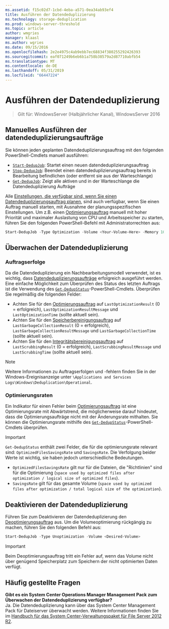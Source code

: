 ```yaml
---
ms.assetid: f15c02d7-1cbd-4eba-a571-0ea34ab93ef4
title: Ausführen der Datendeduplizierung
ms.technology: storage-deduplication
ms.prod: windows-server-threshold
ms.topic: article
author: wmgries
manager: klaasl
ms.author: wgries
ms.date: 09/15/2016
ms.openlocfilehash: 2e2e4975c4ab9ebb7ec68834f380255292426393
ms.sourcegitcommit: eaf071249b6eb6b1a758b38579a2d87710abfb54
ms.translationtype: MT
ms.contentlocale: de-DE
ms.lasthandoff: 05/31/2019
ms.locfileid: "66447224"
---
```

# <a name="running-data-deduplication"></a>Ausführen der Datendeduplizierung

> Gilt für: WindowsServer (Halbjährlicher Kanal), WindowsServer 2016

## <a id="running-dedup-jobs-manually"></a>Manuelles Ausführen der datendeduplizierungsaufträge

Sie können jeden geplanten Datendeduplizierungsauftrag mit den folgenden PowerShell-Cmdlets manuell ausführen:
* [`Start-DedupJob`](https://technet.microsoft.com/library/hh848442.aspx): Startet einen neuen datendeduplizierungsauftrag
* [`Stop-DedupJob`](https://technet.microsoft.com/library/hh848439.aspx): Beendet einen datendeduplizierungsauftrag bereits in Bearbeitung befindlichen (oder entfernt sie aus der Warteschlange)
* [`Get-DedupJob`](https://technet.microsoft.com/library/hh848452.aspx): Zeigt alle aktiven und in der Warteschlange die Datendeduplizierung Aufträge

Alle [Einstellungen, die verfügbar sind, wenn Sie einen Datendeduplizierungsauftrag planen](advanced-settings.md#modifying-job-schedules-available-settings), sind auch verfügbar, wenn Sie einen Auftrag manuell starten, mit Ausnahme der planungsspezifischen Einstellungen. Um z.B. einen [Optimierungsauftrag](understand.md#job-info-optimization) manuell mit hoher Priorität und maximaler Auslastung von CPU und Arbeitsspeicher zu starten, führen Sie den folgenden PowerShell-Befehl mit Administratorrechten aus:

```PowerShell
Start-DedupJob -Type Optimization -Volume <Your-Volume-Here> -Memory 100 -Cores 100 -Priority High
```

## <a id="monitoring-dedup"></a>Überwachen der Datendeduplizierung

### <a id="monitoring-dedup-job-successes"></a>Auftragserfolge

Da die Datendeduplizierung ein Nachbearbeitungsmodell verwendet, ist es wichtig, dass [Datendeduplizierungsaufträge](understand.md#job-info) erfolgreich ausgeführt werden. Eine einfache Möglichkeit zum Überprüfen des Status des letzten Auftrags ist die Verwendung des [`Get-DedupStatus`](https://technet.microsoft.com/library/hh848437.aspx)-PowerShell-Cmdlets. Überprüfen Sie regelmäßig die folgenden Felder:

* Achten Sie für den [Optimierungsauftrag](understand.md#job-info-optimization) auf `LastOptimizationResult` (0 = erfolgreich), `LastOptimizationResultMessage` und `LastOptimizationTime` (sollte aktuell sein).
* Achten Sie für den [Speicherbereinigungsauftrag](understand.md#job-info-gc) auf `LastGarbageCollectionResult` (0 = erfolgreich), `LastGarbageCollectionResultMessage` und `LastGarbageCollectionTime` (sollte aktuell sein).
* Achten Sie für den [Integritätsbereinigungsauftrag](understand.md#job-info-scrubbing) auf `LastScrubbingResult` (0 = erfolgreich), `LastScrubbingResultMessage` und `LastScrubbingTime` (sollte aktuell sein).

> [!Note]  
> Weitere Informationen zu Auftragserfolgen und -fehlern finden Sie in der Windows-Ereignisanzeige unter `\Applications and Services Logs\Windows\Deduplication\Operational`.

### <a id="monitoring-dedup-optimization-rates"></a>Optimierungsraten

Ein Indikator für einen Fehler beim [Optimierungsauftrag](understand.md#job-info-optimization) ist eine Optimierungsrate mit Abwärtstrend, die möglicherweise darauf hindeutet, dass die Optimierungsaufträge nicht mit der Änderungsrate mithalten. Sie können die Optimierungsrate mithilfe des [`Get-DedupStatus`](https://technet.microsoft.com/library/hh848437.aspx)-PowerShell-Cmdlets überprüfen.

> [!Important]
> `Get-DedupStatus` enthält zwei Felder, die für die optimierungsrate relevant sind: `OptimizedFilesSavingsRate` und `SavingsRate`. Die Verfolgung beider Werte ist wichtig, sie haben jedoch unterschiedliche Bedeutungen.
> - `OptimizedFilesSavingsRate` gilt nur für die Dateien, die "Richtlinien" sind für die Optimierung (`space used by optimized files after optimization / logical size of optimized files`).
> - `SavingsRate` gilt für das gesamte Volume (`space used by optimized files after optimization / total logical size of the optimization`).

## <a id="disabling-dedup"></a>Deaktivieren der Datendeduplizierung
Führen Sie zum Deaktivieren der Datendeduplizierung den [Deoptimierungsauftrag](understand.md#job-info-unoptimization) aus. Um die Volumeoptimierung rückgängig zu machen, führen Sie den folgenden Befehl aus:

```PowerShell
Start-DedupJob -Type Unoptimization -Volume <Desired-Volume>
```

> [!Important]  
> Beim Deoptimierungsauftrag tritt ein Fehler auf, wenn das Volume nicht über genügend Speicherplatz zum Speichern der nicht optimierten Daten verfügt.

## <a id="faq"></a>Häufig gestellte Fragen
**Gibt es ein System Center Operations Manager Management Pack zum Überwachen der Datendeduplizierung verfügbar?**  
Ja. Die Datendeduplizierung kann über das System Center Management Pack für Dateiserver überwacht werden. Weitere Informationen finden Sie im [Handbuch für das System Center-Verwaltungspaket für File Server 2012 R2](https://download.microsoft.com/download/6/F/7/6F7A33B9-9383-48ED-9252-23C2C8AD1BDA/MPGuide_FileServer2012R2.doc).
